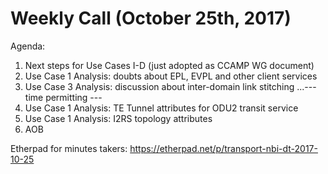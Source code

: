 # Weekly Call (October 25th, 2017)

Agenda:

1) Next steps for Use Cases I-D (just adopted as CCAMP WG document)
2) Use Case 1 Analysis: doubts about EPL, EVPL and other client services
3) Use Case 3 Analysis: discussion about inter-domain link stitching
...--- time permitting ---
4) Use Case 1 Analysis: TE Tunnel attributes for ODU2 transit service
5) Use Case 1 Analysis: I2RS topology attributes
6) AOB

Etherpad for minutes takers: https://etherpad.net/p/transport-nbi-dt-2017-10-25
